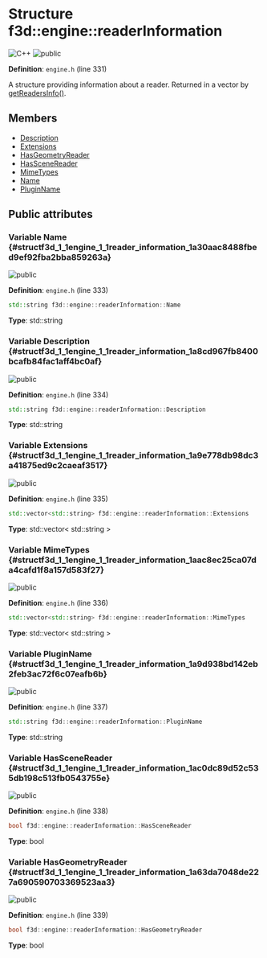 # Structure f3d::engine::readerInformation

![][C++]
![][public]

**Definition**: `engine.h` (line 331)



A structure providing information about a reader. Returned in a vector by [getReadersInfo()](classf3d_1_1engine.md#classf3d_1_1engine_1a5b2887501e1975218442d9142f4d3b8e).

## Members

* [Description](structf3d_1_1engine_1_1reader_information.md#structf3d_1_1engine_1_1reader_information_1a8cd967fb8400bcafb84fac1aff4bc0af)
* [Extensions](structf3d_1_1engine_1_1reader_information.md#structf3d_1_1engine_1_1reader_information_1a9e778db98dc3a41875ed9c2caeaf3517)
* [HasGeometryReader](structf3d_1_1engine_1_1reader_information.md#structf3d_1_1engine_1_1reader_information_1a63da7048de227a690590703369523aa3)
* [HasSceneReader](structf3d_1_1engine_1_1reader_information.md#structf3d_1_1engine_1_1reader_information_1ac0dc89d52c535db198c513fb0543755e)
* [MimeTypes](structf3d_1_1engine_1_1reader_information.md#structf3d_1_1engine_1_1reader_information_1aac8ec25ca07da4cafd1f8a157d583f27)
* [Name](structf3d_1_1engine_1_1reader_information.md#structf3d_1_1engine_1_1reader_information_1a30aac8488fbed9ef92fba2bba859263a)
* [PluginName](structf3d_1_1engine_1_1reader_information.md#structf3d_1_1engine_1_1reader_information_1a9d938bd142eb2feb3ac72f6c07eafb6b)

## Public attributes

### Variable Name {#structf3d_1_1engine_1_1reader_information_1a30aac8488fbed9ef92fba2bba859263a}

![][public]

**Definition**: `engine.h` (line 333)


```cpp
std::string f3d::engine::readerInformation::Name
```








**Type**: std::string



### Variable Description {#structf3d_1_1engine_1_1reader_information_1a8cd967fb8400bcafb84fac1aff4bc0af}

![][public]

**Definition**: `engine.h` (line 334)


```cpp
std::string f3d::engine::readerInformation::Description
```








**Type**: std::string



### Variable Extensions {#structf3d_1_1engine_1_1reader_information_1a9e778db98dc3a41875ed9c2caeaf3517}

![][public]

**Definition**: `engine.h` (line 335)


```cpp
std::vector<std::string> f3d::engine::readerInformation::Extensions
```








**Type**: std::vector< std::string >



### Variable MimeTypes {#structf3d_1_1engine_1_1reader_information_1aac8ec25ca07da4cafd1f8a157d583f27}

![][public]

**Definition**: `engine.h` (line 336)


```cpp
std::vector<std::string> f3d::engine::readerInformation::MimeTypes
```








**Type**: std::vector< std::string >



### Variable PluginName {#structf3d_1_1engine_1_1reader_information_1a9d938bd142eb2feb3ac72f6c07eafb6b}

![][public]

**Definition**: `engine.h` (line 337)


```cpp
std::string f3d::engine::readerInformation::PluginName
```








**Type**: std::string



### Variable HasSceneReader {#structf3d_1_1engine_1_1reader_information_1ac0dc89d52c535db198c513fb0543755e}

![][public]

**Definition**: `engine.h` (line 338)


```cpp
bool f3d::engine::readerInformation::HasSceneReader
```








**Type**: bool



### Variable HasGeometryReader {#structf3d_1_1engine_1_1reader_information_1a63da7048de227a690590703369523aa3}

![][public]

**Definition**: `engine.h` (line 339)


```cpp
bool f3d::engine::readerInformation::HasGeometryReader
```








**Type**: bool



[public]: https://img.shields.io/badge/-public-brightgreen (public)
[C++]: https://img.shields.io/badge/language-C%2B%2B-blue (C++)
[const]: https://img.shields.io/badge/-const-lightblue (const)
[protected]: https://img.shields.io/badge/-protected-yellow (protected)
[static]: https://img.shields.io/badge/-static-lightgrey (static)
[private]: https://img.shields.io/badge/-private-red (private)